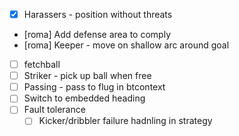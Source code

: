 - [x] Harassers - position without threats
- [roma] Add defense area to comply
- [roma] Keeper - move on shallow arc around goal
- [ ] fetchball
- [ ] Striker - pick up ball when free
- [ ] Passing - pass to flug in btcontext
- [ ] Switch to embedded heading
- [ ] Fault tolerance
  - [ ] Kicker/dribbler failure hadnling in strategy
